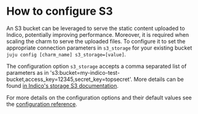 # How to configure S3

An S3 bucket can be leveraged to serve the static content uploaded to Indico, potentially improving performance. Moreover, it is required when scaling the charm to serve the uploaded files. To configure it to set the appropriate connection parameters in `s3_storage` for your existing bucket `juju config [charm_name] s3_storage=[value]`.

The configuration option `s3_storage` accepts a comma separated list of parameters as in 's3:bucket=my-indico-test-bucket,access_key=12345,secret_key=topsecret'. More details can be found [in Indico's storage S3 documentation](https://github.com/indico/indico-plugins/blob/master/storage_s3/README.md#available-config-options).

For more details on the configuration options and their default values see the [configuration reference](https://charmhub.io/indico/configure).